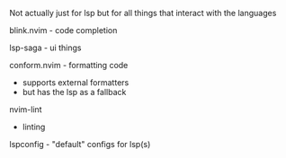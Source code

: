 Not actually just for lsp but for all things that interact with the languages 


blink.nvim - code completion

lsp-saga - ui things

conform.nvim - formatting code 
  -  supports external formatters 
  -  but has the lsp as a fallback
    

nvim-lint 
  - linting

lspconfig - "default" configs for lsp(s)
